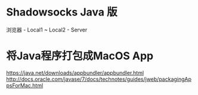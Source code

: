 # Shadowsocks Java 版


浏览器 - Local1 ~ Local2 - Server

# 将Java程序打包成MacOS App
https://java.net/downloads/appbundler/appbundler.html
http://docs.oracle.com/javase/7/docs/technotes/guides/jweb/packagingAppsForMac.html
